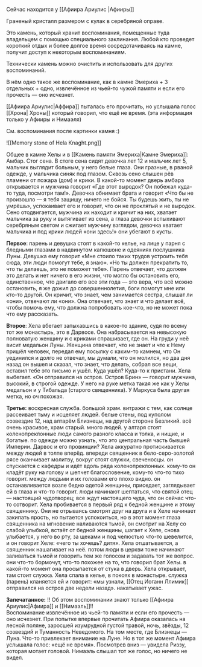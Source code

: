 
Сейчас находится у [[Афиира Ариулис |Афииры]]

Граненый кристалл размером с кулак в серебряной оправе. 

Это камень, который хранит воспоминания, помещенные туда владельцем с помощью специального заклинания. Любой кто проведет короткий отдых и более долгое время сосредотачиваясь на камне, получит доступ к некоторым воспоминаниям. 

Технически камень можно очистить и использовать для других воспоминаний.

В нём одно такое же воспоминание, как в камне Эмериха + 3 отдельных + одно, извлечённое из чьей-то чужой памяти и если его прочесть — оно исчезнет. 


[[Афиира Ариулис|Аффира]] пыталась его прочитать, но услышала голос [[Хрона| Хроны]] который говорил, что ещё не время.  (эта информация только у Афииры и Нимаэля)

См. воспоминания после картинки камня :)

![[Memory stone of Hela Knaght.png]]

Общее в камне Хелы и в [[Камень памяти Эмериха|Камне Эмериха]]:  Амбар. Стог сена. В стоге сена сидят девочка лет 12 и мальчик лет 5, мальчик выглядит больным, у него белые глаза. Они гразные, в рваной одежде, у мальчика синяк под глазом. Сквозь сено слышен рёв пламени от пожара (дом) и крики. В какой-то момент дверь амбара открывается и мужчина говорит «Где этот выродок? Он побежал куда-то туда, посмотри там!». Девочка обнимает брата и говорит «Что бы не произошло — я тебя защищу, ничего не бойся. Ты будешь жить, ты не умрёшь», успокаивает его и говорит, что он не проклятый и не выродок. Сено отодвигается, мужчина их находит и кричит на них, хватает мальчика за руку и вытягивает из сена, а глаза девочки вспыхивают серебряным светом и сжигает мужчину взглядом, девочка хватает мальчика и под крики людей «они здесь!» они убегают в кусты.

**Первое**: парень и девушка стоят в какой-то келье, на лице у парня с бледными глазами в надвинутом капюшоне и одеяниях послушника Луны. Девушка ему говорит «Мне стоило таких трудов устроить тебя сюда, эти люди помогут тебе, я знаю». «Но ты должен прекратить то, что ты делаешь, это не поможет тебе». Парень отвечает, что должен это делать и нет ничего в его жизни, что могло бы остановить его, единственное, что двигало его все эти года — это вера, что всё можно остановить, я же дожил до совершеннолетия, боги помогут мне или кто-то другой. Он кричит, что знает, чем занимается сестра, слышат ли «они», отвечают ли «они». Она отвечает, что знает и что делает всё, чтобы помочь ему, что должна попробовать кое-что, но не может пока что ему рассказать.

**Второе**: Хела вбегает запыхавшись в какое-то здание, судя по всему тот же монастырь, это в Дарвосе. Она набрасывается на невысокую полноватую женщину и с криками спрашивает, где он. На груди у неё висит медальон Луны. Женщина отвечает, что не знает и что к Нему пришёл человек, передал ему посылку с каким-то камнем, что Он уединился и долго не отвечал, мы думали, что он молился, но два дня назад он вышел и сказал, что знает, что делать, собрал все вещи, оставил тебе это письмо и ушёл. Куда ушёл? Куда-то к пристани. Хела выбегает. «Он отправился на остров. Остров Брин» — говорит мужчина, высокий, в строгой одежде. У него на руке метка такая же как у Хелы медальон и у Тибальда (старого священника). У Маркуса была другая метка, но оч похожая.

**Третье:** воскресная служба. большой храм. витражи с тем, как солнце рассеивает тьму и исцеляет людей. белые стены, под куполом созвездие 12, над алтарём Близнецы, на другой стороне Безликий. всё очень красивое, храм старый. много людей. у алтаря стоят коленопреклонные люди самого разного класса и толка, и нищие, и богатые. по одежде можно узнать, что это центральная часть бывшей Империи. Дарвос и его провинции? Хела аккуратно протискивается между людей в толпе вперёд. впереди священник в бело-серо-золотой рясе оканчивает молитву, вокруг стоят служки, свеченосцы. он спускается с кафедры и идёт вдоль ряда коленопреклонных. кому-то он кладёт руку на голову и шепчет благословение, кому-то что-то тихо говорит. между людьми и их головами его плохо видно. он останавливается возле бедно одетой женщины, приседает, заглядывает ей в глаза и что-то говорит. люди начинают шептаться, что святой отец — настоящий чудотворец; все ждут настоящего чуда, что он сейчас что-то сотворит. Хела пробивается в первый ряд к бедной женщине и этому священнику. Они не отрываясь смотрят друг на друга и в Хеле начинает закипать ярость, но пытается успокоиться, но в этот момент глаза священника на мгновение наливаются тьмой, он смотрит на Хелу со слабой улыбкой, встаёт от бедной женщины, шагает к Хеле, снова улыбается, у него во рту, за щеками и под челюстью что-то шевелится, и он говорит Хеле: «чего ты хочешь? дитя». Хела отшатывается, а священник нашагивает на неё. потом люди в церкви тоже начинают заливаться тьмой и говорить тем же голосом и задавать тот же вопрос. они что-то бормочут, что-то похожее на то, что говорил брат Хелы. в какой-то момент она просыпается от стука в дверь. Хела открывает, там стоит служка. Хела спала в келье, в покоях в монастыре. служка (парень) кланяется ей и говорит: «мы узнали, [[Отец Иоганн Ллимик]] отправился на остров две недели назад». накатывает ужас.


**Запечатанное:**  !! Об этом воспоминании знают только [[Афиира Ариулис|Афиира]] и [[Нимаэль]]!!    
Воспоминание извлечённое из чьей-то памяти и если его прочесть — оно исчезнет. При попытке впервые прочитать Афиира оказалась на лесной поляне, заросшей изумрудной густой травой, ночь, звёзды, 12 созвездий и Туманность Неведомого. На том месте, где Близнецы — Луна. Что-то привлекает внимание на Луне. Но в тот же момент Афиира услышала голос: «ещё не время». Посмотрев вниз — увидела Риззу, которая мотает головой. Нимаэль слышал тот же голос, но ничего не видел.